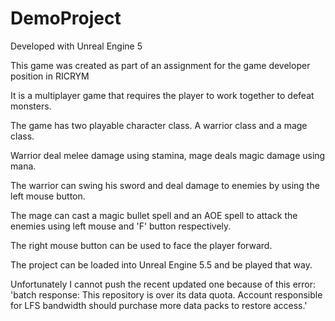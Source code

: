 # DemoProject

Developed with Unreal Engine 5

This game was created as part of an assignment for the game developer position in RICRYM

It is a multiplayer game that requires the player to work together to defeat monsters.

The game has two playable character class. A warrior class and a mage class.

Warrior deal melee damage using stamina, mage deals magic damage using mana.

The warrior can swing his sword and deal damage to enemies by using the left mouse button.

The mage can cast a magic bullet spell and an AOE spell to attack the enemies using left mouse and 'F' button respectively.

The right mouse button can be used to face the player forward.

The project can be loaded into Unreal Engine 5.5 and be played that way.

Unfortunately I cannot push the recent updated one because of this error:
'batch response: This repository is over its data quota. Account responsible for LFS bandwidth should purchase more data packs to restore access.'
